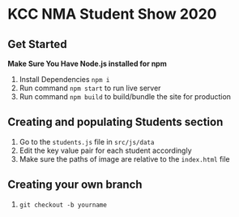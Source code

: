 # KCC NMA Student Show 2020

## Get Started

**Make Sure You Have Node.js installed for npm**

1. Install Dependencies `npm i`
2. Run command `npm start` to run live server
3. Run command `npm build` to build/bundle the site for production

## Creating and populating Students section

1. Go to the `students.js` file in `src/js/data`
2. Edit the key value pair for each student accordingly
3. Make sure the paths of image are relative to the `index.html` file

## Creating your own branch

1. `git checkout -b yourname`
